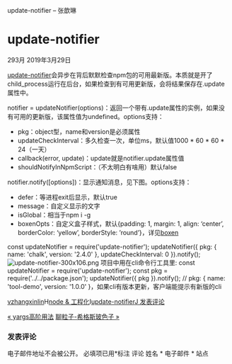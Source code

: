 update-notifier – 张歆琳

# update-notifier

293月
2019年3月29日

[update-notifier](https://github.com/yeoman/update-notifier)会异步在背后默默检查npm包的可用最新版。本质就是开了child_process运行在后台，如果检查到有可用更新版，会将结果保存在.update属性中。

notifier = updateNotifier(options)：返回一个带有.update属性的实例，如果没有可用的更新版，该属性值为undefined。options支持：

- pkg：object型，name和version是必须属性
- updateCheckInterval：多久检查一次，单位ms，默认值1000 * 60 * 60 * 24（一天）
- callback(error, update)：update就是notifier.update属性值
- shouldNotifyInNpmScript：（不太明白有啥用）默认false

notifier.notify([options])：显示通知消息，见下图。options支持：

- defer：等进程exit后显示，默认true
- message：自定义显示的文字
- isGlobal：相当于npm i -g
- boxenOpts：自定义盒子样式，默认{padding: 1, margin: 1, align: ‘center’, borderColor: ‘yellow’, borderStyle: ’round’}，详见[boxen](https://github.com/sindresorhus/boxen)

const updateNotifier = require('update-notifier');
updateNotifier({
pkg: {
name: 'chalk',
version: '2.4.0'
},
updateCheckInterval: 0
}).notify();
![update-notifier-300x106.png](https://cdn.jsdelivr.net/gh/hjb2722404/myimg/20210106130338.png)
项目中用在cli命令行工具里:
const updateNotifier = require('update-notifier');
const pkg = require('../../package.json');
updateNotifier({ pkg }).notify();
// pkg: { name: 'tool-demo', version: '1.0.0' }，如果cli有版本更新，客户端能提示有新版的cli

[vzhangxinlin](https://zxljack.com/author/zhangxinlin/)H[node & 工程化](https://zxljack.com/category/node/)I[update-notifier](https://zxljack.com/tag/update-notifier/)[J 发表评论](https://zxljack.com/2019/03/update-notifier/#respond)

[« yargs高阶用法](https://zxljack.com/2019/03/yargs-advance/)
[聊粒子-希格斯玻色子 »](https://zxljack.com/2019/03/higgs-boson/)

### 发表评论

电子邮件地址不会被公开。 必填项已用*标注
评论
姓名 *
电子邮件 *
站点